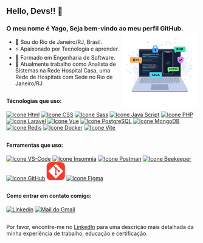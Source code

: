 

## Hello, Devs!! 👋
### O meu nome é Yago, Seja bem-vindo ao meu perfil GitHub. <img src="https://raw.githubusercontent.com/YagoFontoura/YagoFontoura/master/bg-logica-programacao.png" alt="ilustração de um computador" min-width="200px" max-width="200px" width="200px" align="right">

- 🔰  Sou do Rio de Janeiro/RJ, Brasil.
- ⚡ Apaixonado por Tecnologia e aprender.
- 🧠 Formado em Engenharia de Software.
- 🏦 Atualmente trabalho como Analista de Sistemas na Rede Hospital Casa, uma Rede de Hospitais com Sede no Rio de Janeiro/RJ

##

<link rel="stylesheet" href="https://cdn.jsdelivr.net/gh/devicons/devicon@v2.15.1/devicon.min.css">

#### Técnologias que uso:
[<img height="48px" width="48px" alt="Icone Html" src="https://skillicons.dev/icons?i=html"/>](https://developer.mozilla.org/pt-BR/docs/Web/HTML)
[<img height="48px" width="48px" alt="Icone CSS" src="https://skillicons.dev/icons?i=css"/>](https://developer.mozilla.org/pt-BR/docs/Web/CSS)
[<img height="48px" width="48px" alt="Icone Sass" src="https://skillicons.dev/icons?i=sass"/>](https://sass-lang.com)
[<img height="48px" width="48px" alt="Icone Java Script" src="https://skillicons.dev/icons?i=js"/>](https://developer.mozilla.org/pt-BR/docs/Web/JavaScript)
[<img height="48px" width="48px" alt="Icone PHP" src="https://skillicons.dev/icons?i=php"/>](https://www.php.net/)
[<img height="48px" width="48px" alt="Icone Laravel" src="https://skillicons.dev/icons?i=laravel"/>](https://laravel.com/)
[<img height="48px" width="48px" alt="Icone Vue" src="https://skillicons.dev/icons?i=vue"/>](https://vuejs.org/)
[<img height="48px" width="48px" alt="Icone PostgreSQL" src="https://skillicons.dev/icons?i=postgres"/>](https://www.postgresql.org)
[<img height="48px" width="48px" alt="Icone MongoDB" src="https://skillicons.dev/icons?i=mongodb"/>](https://www.mongodb.com/)
[<img height="48px" width="48px" alt="Icone Redis" src="https://skillicons.dev/icons?i=redis"/>](https://redis.io/)
[<img height="48px" width="48px" alt="Icone Docker" src="https://skillicons.dev/icons?i=docker"/>](https://www.docker.com/)
[<img height="48px" width="48px" alt="Icone Vite" src="https://skillicons.dev/icons?i=vite"/>](https://vitejs.dev/)


##

#### Ferramentas que uso:
[<img height="48px" width="48px" alt="Icone VS-Code" src="https://skillicons.dev/icons?i=vscode"/>](https://code.visualstudio.com)
[<img height="48px" width="48px" alt="Icone Insomnia" src="https://i.postimg.cc/MHch4m7T/insomnia.png"/>](https://insomnia.rest)
[<img height="48px" width="48px" alt="Icone Postman" src="https://i.postimg.cc/QNyBTNVk/postman.png"/>](https://www.postman.com)
[<img height="48px" width="48px" alt="Icone Beekeeper" src="https://i.postimg.cc/j5sT81d4/beekeeperstudio.png"/>](https://www.beekeeperstudio.io)
[<img height="48px" width="48px" alt="Icone GitHub" src="https://skillicons.dev/icons?i=github"/>](https://github.com/)
[<img height="48px" width="48px" alt="Icone Git" src="https://raw.githubusercontent.com/tandpfun/skill-icons/main/icons/Git.svg"/>](https://git-scm.com)
[<img height="48px" width="48px" alt="Icone Figma" src="https://skillicons.dev/icons?i=figma"/>](https://www.figma.com)



##

#### Como entrar em contato comigo:
[<img alt="Linkedin" src="https://img.shields.io/badge/-linkedin-%230077B5?style=for-the-badge&logo=linkedin&logoColor=white"/>](https://www.linkedin.com/in/yagofontoura/)
[<img alt="Mail do Gmail" src="https://img.shields.io/badge/mail-CE3C30?style=for-the-badge&logo=gmail&logoColor=white"/>](mailto:yagofontoura222@gmail.com)

##

Por favor, encontre-me no [LinkedIn](https://www.linkedin.com/in/yago-fontoura/) para uma descrição mais detalhada da minha experiência de trabalho, educação e certificação.

##
